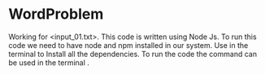 # WordProblem
Working for <input_01.txt>.
This code is written using Node Js.
To run this code we need to have node and npm installed in our system.
Use <npm install> in the terminal to Install all the dependencies.
To run the code the command <node WordProblem.js> can be used in the terminal .
